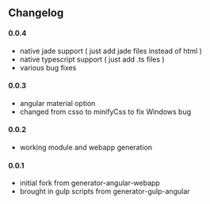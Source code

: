 ## Changelog 

#### 0.0.4

- native jade support ( just add jade files instead of html )
- native typescript support ( just add .ts files ) 
- various bug fixes 

#### 0.0.3 

- angular material option
- changed from csso to minifyCss to fix Windows bug

#### 0.0.2

- working module and webapp generation


#### 0.0.1

- initial fork from generator-angular-webapp
- brought in gulp scripts from generator-gulp-angular
